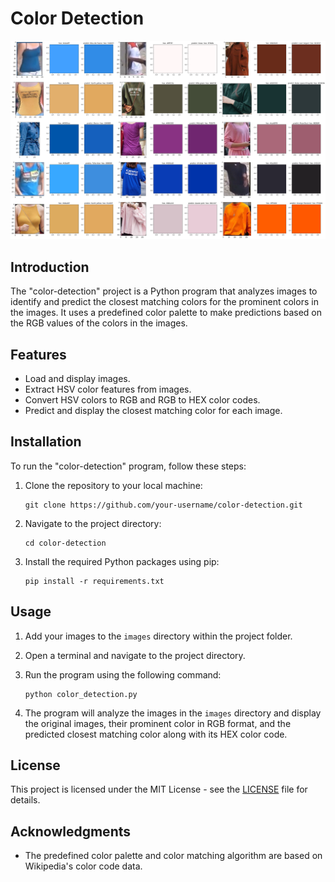 # Color Detection

![Demo](screenshots/color-dectection.png)

## Introduction

The "color-detection" project is a Python program that analyzes images to identify and predict the closest matching colors for the prominent colors in the images. It uses a predefined color palette to make predictions based on the RGB values of the colors in the images.

## Features

- Load and display images.
- Extract HSV color features from images.
- Convert HSV colors to RGB and RGB to HEX color codes.
- Predict and display the closest matching color for each image.

## Installation

To run the "color-detection" program, follow these steps:

1. Clone the repository to your local machine:

    ```
    git clone https://github.com/your-username/color-detection.git
    ```

2. Navigate to the project directory:

    ```
    cd color-detection
    ```

3. Install the required Python packages using pip:

    ```
    pip install -r requirements.txt
    ```

## Usage

1. Add your images to the `images` directory within the project folder.

2. Open a terminal and navigate to the project directory.

3. Run the program using the following command:

    ```
    python color_detection.py
    ```

4. The program will analyze the images in the `images` directory and display the original images, their prominent color in RGB format, and the predicted closest matching color along with its HEX color code.

## License

This project is licensed under the MIT License - see the [LICENSE](LICENSE) file for details.

## Acknowledgments

- The predefined color palette and color matching algorithm are based on Wikipedia's color code data.
